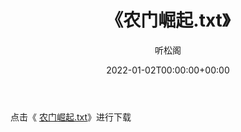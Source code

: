 ﻿---
title:  《农门崛起.txt》
date:   2022-01-02T00:00:00+00:00
author: 听松阁
layout: post
permalink: /农门崛起/
categories: 小说
tags: [小说]
---

点击《 [农门崛起.txt](http://img.660000.xyz/bookstukust/book/bntxt/10/农门崛起.txt)》进行下载